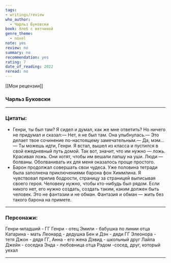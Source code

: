 ```yaml
---
tags: 
- writings/review
who_author:
  - Чарльз Буковски
book: Хлеб с ветчиной
genre_theme:
  - novel
note: yes
review: no
summary: no
recommendation: yes
rating: 7
date_of_reading: 2022
reread: no
---
```

[[Мои рецензии]]
### Чарльз Буковски
---

### Цитаты:
- Генри, ты был там? Я сидел и думал, как же мне ответить? Но ничего не придумал и сказал:— Нет, я не был там. Она улыбнулась.— Это делает твое сочинение по-настоящему замечательным.— Да, мэм… — Ты можешь идти, Генри. Я встал, вышел из класса и пустился в свой ежедневный путь домой. Так вот, значит, что им нужно — ложь. Красивая ложь. Они хотят, чтобы им вешали лапшу на уши. Люди — болваны. Оболванивать их для меня оказалось проще простого.
- Барон продолжал совершать свои чудеса. Уже половина тетради была заполнена приключениями барона фон Химмлина. Я чувствовал прилив бодрости, страницу за страницей выписывая своего героя. Человеку нужно, чтобы кто-нибудь был рядом. Если никого нет, его нужно создать, создать таким, каким должен быть человек. Это не фантазии и не обман. Фантазия и обман — жить без такого барона на примете.
---
### Персонажи:
Генри-младший - ГГ
Генри - отец
Эмили - бабушка по линии отца
Катарина - мать
Леонард - дедушка
Бен и Дэн - дяди ГГ
Элеонора - тетя
Джон - дядя ГГ, Анна - его жена
Дэвид - школьный друг
Лайла Джейн - соседка
Энда - любовница отца
Рэдом -сосед, друг, который уехал

---